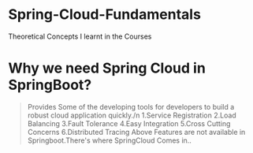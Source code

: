 # Spring-Cloud-Fundamentals
Theoretical Concepts I learnt in the Courses

# Why we need Spring Cloud in SpringBoot?
>Provides Some of the developing tools for developers to build a robust cloud application quickly./n
 1.Service Registration
 2.Load Balancing
 3.Fault Tolerance
 4.Easy Integration
 5.Cross Cutting Concerns
 6.Distributed Tracing
     Above Features are not available in Springboot.There's where SpringCloud Comes in..
